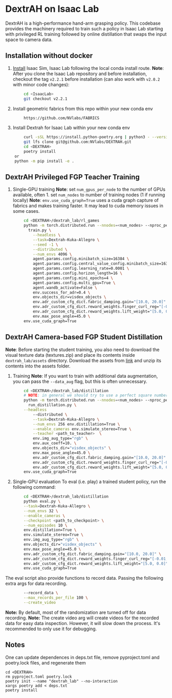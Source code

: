 # DextrAH on Isaac Lab

DextrAH is a high-performance hand-arm grasping policy. This codebase provides the machinery required to train such a policy in Isaac Lab starting with privileged RL training followed by online distillation that swaps the input space to camera data.

## Installation without docker
1. [Install](https://isaac-sim.github.io/IsaacLab/main/source/setup/installation/pip_installation.html) Isaac Sim, Isaac Lab following the local conda install route.
**Note**: After you clone the Isaac Lab repository and before installation, checkout the tag `v2.2.1` before installation (can also work with `v2.0.2` with minor code changes):
```bash
        cd <IsaacLab>
        git checkout v2.2.1
```
2. Install geometric fabrics from this repo within your new conda env
```bash
        https://github.com/NVlabs/FABRICS
```

3. Install Dextrah for Isaac Lab within your new conda env
```bash
        curl -sSL https://install.python-poetry.org | python3 - --version 1.8.3
        git lfs clone git@github.com:NVlabs/DEXTRAH.git
        cd <DEXTRAH>
        poetry install
	or
	python -m pip install -e .
```

## DextrAH Privileged FGP Teacher Training
1. Single-GPU training
**Note**: set `num_gpus_per_node` to the number of GPUs available, often 1. set `num_nodes` to number of training nodes (1 if running locally)
**Note**: `env.use_cuda_graph=True` uses a cuda graph capture of fabrics and makes training faster. It may lead to cuda memory issues in some cases.
```bash
        cd <DEXTRAH>/dextrah_lab/rl_games
        python -m torch.distributed.run --nnodes=<num_nodes> --nproc_per_node=<num_gpus_per_node>\
          train.py \
            --headless \
            --task=Dextrah-Kuka-Allegro \
            --seed -1 \
            --distributed \
            --num_envs 4096 \
            agent.params.config.minibatch_size=16384 \
            agent.params.config.central_value_config.minibatch_size=16384 \
            agent.params.config.learning_rate=0.0001 \
            agent.params.config.horizon_length=16 \
            agent.params.config.mini_epochs=4 \
            agent.params.config.multi_gpu=True \
            agent.wandb_activate=False \
            env.success_for_adr=0.4 \
            env.objects_dir=visdex_objects \
            env.adr_custom_cfg_dict.fabric_damping.gain="[10.0, 20.0]" \
            env.adr_custom_cfg_dict.reward_weights.finger_curl_reg="[-0.01, -0.01]" \
            env.adr_custom_cfg_dict.reward_weights.lift_weight="[5.0, 0.0]" \
            env.max_pose_angle=45.0 \
	    env.use_cuda_graph=True
```
## DextrAH Camera-based FGP Student Distillation
**Note**: Before starting the student training, you also need to download the visual texture data (textures.zip) and place its contents inside `dextrah_lab/assets` directory. Download the assets from [link](https://huggingface.co/datasets/nvidia/dextrah_textures/blob/main/textures.zip) and unzip its contents into the assets folder.

1. Training
**Note**: If you want to train with additional data augmentation, you can pass the `--data_aug` flag, but this is often unnecessary.
```bash
        cd <DEXTRAH>/dextrah_lab/distillation
        # NOTE: in general we should try to use a perfect square number of tiles
        python -m torch.distributed.run --nnodes=<num_nodes> --nproc_per_node=<num_gpus_per_node> \
          run_distillation.py \
	    --headless
            --distributed \
            --task=Dextrah-Kuka-Allegro \
            --num_envs 256 env.distillation=True \
            --enable_cameras env.simulate_stereo=True \
            --teacher <path_to_teacher>  \
            env.img_aug_type="rgb" \
            env.aux_coeff=10. \
            env.objects_dir="visdex_objects" \
            env.max_pose_angle=45.0 \
            env.adr_custom_cfg_dict.fabric_damping.gain="[10.0, 20.0]" \
            env.adr_custom_cfg_dict.reward_weights.finger_curl_reg="[-0.01, -0.01]" \
            env.adr_custom_cfg_dict.reward_weights.lift_weight="[5.0, 0.0]" \
	    env.use_cuda_graph=True
```

2. Single-GPU evaluation
To eval (i.e. play) a trained student policy, run the following command:
```bash
        cd <DEXTRAH>/dextrah_lab/distillation
        python eval.py \
        --task=Dextrah-Kuka-Allegro \
        --num_envs 32 \
        --enable_cameras \
        --checkpoint <path_to_checkpoint> \
        --num_episodes 10 \
        env.distillation=True \
        env.simulate_stereo=True \
        env.img_aug_type="rgb" \
        env.objects_dir="visdex_objects" \
        env.max_pose_angle=45.0 \
        env.adr_custom_cfg_dict.fabric_damping.gain="[10.0, 20.0]" \
        env.adr_custom_cfg_dict.reward_weights.finger_curl_reg="[-0.01, -0.01]" \
        env.adr_custom_cfg_dict.reward_weights.lift_weight="[5.0, 0.0]" \
        env.use_cuda_graph=True
```

The eval script also provide functions to record data. Passing the following
extra args for data recording.
```bash
        --record_data \
        --max_records_per_file 100 \
        --create_video
```
**Note:** By default, most of the randomization are turned off for data recording.
**Note:** The create video arg will create videos for the recorded data for easy data inspection.
However, it will slow down the process. It's recommended to only use it for debugging.

## Notes
One can update dependences in deps.txt file, remove pyproject.toml and poetry.lock files, and regenerate them

    cd <DEXTRAH>
    rm pyproject.toml poetry.lock
    poetry init --name "dextrah_lab" --no-interaction
    xargs poetry add < deps.txt
    poetry install
